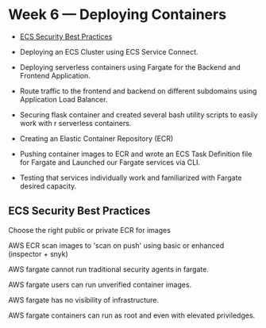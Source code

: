 # Week 6 — Deploying Containers
- [ECS Security Best Practices](#ECS-Security-Best-Practices)


- Deploying an ECS Cluster using ECS Service Connect.

- Deploying serverless containers using Fargate for the Backend and Frontend Application.

- Route traffic to the frontend and backend on different subdomains using Application Load Balancer.

- Securing flask container and created several bash utility scripts to easily work with r serverless containers.

- Creating an Elastic Container Repository (ECR)

- Pushing container images to ECR and wrote an ECS Task Definition file for Fargate and Launched our Fargate services via CLI.

- Testing that services individually work and familiarized with Fargate desired capacity.


## ECS Security Best Practices

Choose the right public or private ECR for images

AWS ECR scan images to 'scan on push' using basic or enhanced (inspector + snyk)

AWS fargate cannot run traditional security agents in fargate.

AWS fargate users can run unverified container images.

AWS fargate has no visibility of infrastructure.

AWS fargate containers can run as root and even with elevated priviledges.

